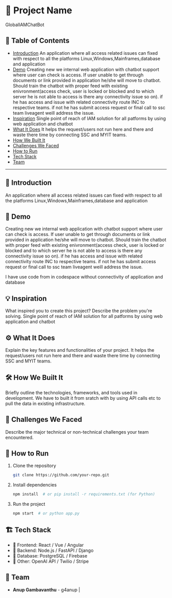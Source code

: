 # 🚀 Project Name
GlobalIAMChatBot
## 📌 Table of Contents
- [Introduction](#introduction)
  An application where all access related issues can fixed with respect to all the platforms Linux,Windows,Mainframes,database and application
- [Demo](#demo)
  Creating new we internal web application with chatbot support where user can check is access.
  If user unable to get through documents or link provided in application he/she will move to chatbot.
  Should train the chatbot with proper feed with existing enivronment(access check, user is locked or blocked and to which server he is not able to access is there any connectivity issue so on).
  if he has access and issue with related connectivity route INC to respective teams.
  if not he has submit access request or final call to ssc team liveagent weill address the issue.
- [Inspiration](#inspiration)
  Single point of reach of IAM solution for all patforms by using web application and chatbot
- [What It Does](#what-it-does)
  It helps the request/users not run here and there and waste there time by connecting SSC and MYIT teams.
- [How We Built It](#how-we-built-it)
- [Challenges We Faced](#challenges-we-faced)
- [How to Run](#how-to-run)
- [Tech Stack](#tech-stack)
- [Team](#team)

---

## 🎯 Introduction
  An application where all access related issues can fixed with respect to all the platforms Linux,Windows,Mainframes,database and application

## 🎥 Demo
 Creating new we internal web application with chatbot support where user can check is access.
  If user unable to get through documents or link provided in application he/she will move to chatbot.
  Should train the chatbot with proper feed with existing enivronment(access check, user is locked or blocked and to which server he is not able to access is there any connectivity issue so on).
  if he has access and issue with related connectivity route INC to respective teams.
  if not he has submit access request or final call to ssc team liveagent weill address the issue.

  I have use code from in codespace without connectivity of application and database

## 💡 Inspiration
What inspired you to create this project? Describe the problem you're solving.
Single point of reach of IAM solution for all patforms by using web application and chatbot
## ⚙️ What It Does
Explain the key features and functionalities of your project.
It helps the request/users not run here and there and waste there time by connecting SSC and MYIT teams.
## 🛠️ How We Built It
Briefly outline the technologies, frameworks, and tools used in development.
We have to built it from sratch with by using API calls etc to pull the data in existing infrastructure.
## 🚧 Challenges We Faced
Describe the major technical or non-technical challenges your team encountered.

## 🏃 How to Run
1. Clone the repository  
   ```sh
   git clone https://github.com/your-repo.git
   ```
2. Install dependencies  
   ```sh
   npm install  # or pip install -r requirements.txt (for Python)
   ```
3. Run the project  
   ```sh
   npm start  # or python app.py
   ```

## 🏗️ Tech Stack
- 🔹 Frontend: React / Vue / Angular
- 🔹 Backend: Node.js / FastAPI / Django
- 🔹 Database: PostgreSQL / Firebase
- 🔹 Other: OpenAI API / Twilio / Stripe

## 👥 Team
- **Anup Gambavanthu** - g4anup | 
